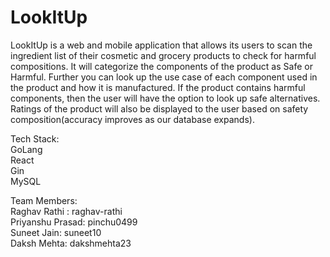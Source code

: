 # LookItUp
LookItUp is a web and mobile application that allows its users to scan the ingredient list of their cosmetic and grocery products to check for harmful compositions. It will categorize the components of the product as Safe or Harmful. Further you can look up the use case of each component used in the product and how it is manufactured. If the product contains harmful components, then the user will have the option to look up safe alternatives.
Ratings of the product will also be displayed to the user based on safety composition(accuracy improves as our database expands).


Tech Stack:<br>
GoLang<br> React<br> Gin<br> MySQL

Team Members:<br>
Raghav Rathi : raghav-rathi <br>
Priyanshu Prasad: pinchu0499 <br>
Suneet Jain: suneet10 <br>
Daksh Mehta: dakshmehta23 <br>

